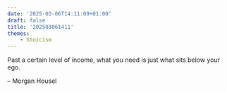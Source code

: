 ```yaml
---
date: '2025-03-06T14:11:09+01:00'
draft: false
title: '202503061411'
themes:
    - Stoicism
---
```


Past a certain level of income, what you need is just what sits below your ego.

– Morgan Housel
